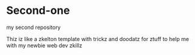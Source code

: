 # Second-one
my second repository

Thiz iz like a zkelton template with trickz and doodatz for ztuff to help me with my newbie web dev zkillz 

